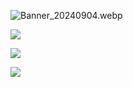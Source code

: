 ![Banner_20240904.webp](https://jackeroo-org-1257348434.cos.ap-hongkong.myqcloud.com/PCIeAllocationEn.png)

![](https://jackeroo-org-1257348434.cos.ap-hongkong.myqcloud.com/vmware-dashborad-en.png)

![](https://jackeroo-org-1257348434.cos.ap-hongkong.myqcloud.com/vmware-pci-passth.png)

![](https://jackeroo-org-1257348434.cos.ap-hongkong.myqcloud.com/%E5%85%AD%E8%A7%86%E5%9B%BE.webp)
